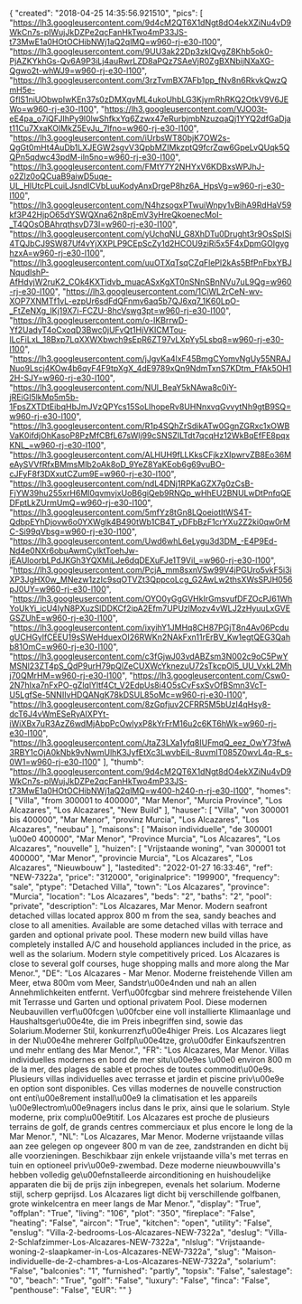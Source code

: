 {
"created": "2018-04-25 14:35:56.921510",
"pics": [
"https://lh3.googleusercontent.com/9d4cM2QT6X1dNgt8dO4ekXZiNu4vD9WkCn7s-pIWujJkDZPe2qcFanHkTwo4mP33JS-t73MwE1a0HOtOCHibNWj1aQ2qlMQ=w960-rj-e30-l100",
"https://lh3.googleusercontent.com/9UU3ak22Dp3zklQvgZ8Khb5ok0-PjAZKYkhGs-Qv6A9P3iLj4auRwrLZD8aPQz7SAeVjR0ZgBXNbijNXaXG-Qgwo2t-whWJ9=w960-rj-e30-l100",
"https://lh3.googleusercontent.com/3rzTvmBX7AFb1pp_fNv8n6RkvkQwzQmH5e-GflS1niUObwpIwKEn37s0zDMXgvML4ukoUhbLG3KjymRhRKQ2OtkV9V6JEWo=w960-rj-e30-l100",
"https://lh3.googleusercontent.com/VJO03t-eE4pa_o7iQFJIhPy9l0lwShfkxYq6Zzwx47eRurbjmbNzuzqaQj1YYQ2dfGaDjat11Cu7XxaKOIMkZ5EvJu_7lfno=w960-rj-e30-l100",
"https://lh3.googleusercontent.com/iUrbsWT80bjK7OW2s-QgGt0mHt4AuDb1LXJEGW2sgvV3QpbMZIMkzptQ9fcrZqw6GpeLvQUqk5QQPn5qdwc43pdM-iln5no=w960-rj-e30-l100",
"https://lh3.googleusercontent.com/FMtY7Y2NHYxV6KDBxsWPJhJ-o2Zlz0oQCuaB9aiwD5uqe-UL_HlUtcPLcuiLJsndICVbLuuKodyAnxDrgeP8hz6A_HpsVg=w960-rj-e30-l100",
"https://lh3.googleusercontent.com/N4hzsogxPTwuiWnpy1vBihA9RdHaV59kf3P42HjpO65dYSWQXna62n8pEmV3yHreQkoenecMoI-_T4QOsOBAhrqthsvD73I=w960-rj-e30-l100",
"https://lh3.googleusercontent.com/yUchqNU_G8XhDTu0Drught3r9OsSpISi4TQJbCJ9SW87Uf4vYjXXPLP9CEpScZy1d2HCOU9ziRi5x5F4xDpmGOlgyghzxA=w960-rj-e30-l100",
"https://lh3.googleusercontent.com/uuOTXqTsqCZqFlePl2kAs5BfPnFbxYBJNqudIshP-AfHdyjW2ruK2_COk4KXTidvb_muacASxKgXT0nSNnSBnNVu7uL9Qg=w960-rj-e30-l100",
"https://lh3.googleusercontent.com/1CiWL2rCeN-wv-XOP7XNMTf1vL-ezpUr6sdFdQFnmv6aq5b7QJ6xq7_1K60LpO-_FtZeNXg_IKj19X7i-FCZU-8hcVswg3pt=w960-rj-e30-l100",
"https://lh3.googleusercontent.com/o-IKBrrwD-Yf2UadyT4oCxoqD3Bwc0jUFvQt1HjVKICMTou-lLcFiLxL_18Bxp7LqXXWXbwch9sEpR6ZT97vLXpYy5Lsbq8=w960-rj-e30-l100",
"https://lh3.googleusercontent.com/jJgvKa4lxF45BmgCYomvNgUy55NRAJNuo9Lscj4KOw4b6qyF4F9tpXgX_4dE9789xQn9NdmTxnS7KDtm_FfAk5OH12H-SJY=w960-rj-e30-l100",
"https://lh3.googleusercontent.com/NUl_BeaY5kNAwa8c0iY-jREiGI5lkMp5m5b-1FpsZXTDtEibqHbJmJVzQPYcs15SoLIhopeRv8UHNnxvqGvvytNh9gtB9SQ=w960-rj-e30-l100",
"https://lh3.googleusercontent.com/R1p4SQhZrSdikATw0GgnZGRxc1xOWBVaK0ifdjOhKasoP8PzMfCBfL67sWlj99cSNSZILTdt7qcqHz12WkBqEfFE8pqxKNL_=w960-rj-e30-l100",
"https://lh3.googleusercontent.com/ALHUH9fLLKksCFjkzXIpwrvZB8Eo36MeAySVVfRfxBMmsMlb2oAk8oD_9YeZ8YaKEob6g69vuBO-cJFyF8f3DXxutCZum9E=w960-rj-e30-l100",
"https://lh3.googleusercontent.com/ndL4DNj1RPKaGZX7g0zCsB-FjYW39hu255xrH6Ml0qvmvjxUoB6giQeb9RNQp_wHhEU2BNULwDtPnfqQEDFptLkZUrmUmQ=w960-rj-e30-l100",
"https://lh3.googleusercontent.com/5mfYz8tGn8LQoeiotItWS4T-QdbpEYhDjovw6o0YXWglk4B490tWb1CB4T_yDFbBzF1crYXu2Z2ki0qw0rMC-Si99qVbsg=w960-rj-e30-l100",
"https://lh3.googleusercontent.com/Uwd6whL6eLygu3d3DM_-E4P9Ed-Nd4e0NXr6obuAwmCyIktToehJw-jEAUloorbLPdJKGh3YQXMiLJe6dqDEXuFJe1T9Vil_=w960-rj-e30-l100",
"https://lh3.googleusercontent.com/PcjA_mm8sxnVSw99V4jPGUro5vkF5i3iXP3JgHX0w_MNezw1zzIc9sqOTVZt3QppcoLcg_G2AwLw2thsXWsSPJH056pJ0UY=w960-rj-e30-l100",
"https://lh3.googleusercontent.com/OYO0yGgGVHkIrGmsvufDFZOcPJ61WhYoUkYi_icU4IyN8PXuzSlDDKCf2ipA2Efm7UPUzlMozv4vWLJ2zHyuuLxGVEGSZUhE=w960-rj-e30-l100",
"https://lh3.googleusercontent.com/ixyihY1JMHq8CH87PGjT8n4Av06PcdugUCHGylfCEEU19sSWeHduexOI26RWKn2NAkFxn11rErBV_Kw1egtQEG3Qahb81OmC=w960-rj-e30-l100",
"https://lh3.googleusercontent.com/c3fGjwJ03vdABZsm3N002c9oC5PwYMSNl23ZT4pS_QdP9urH79pQlZeCUXWcYknezuU72sTkcpOl5_UU_VxkL2Mhj70QMrHM=w960-rj-e30-l100",
"https://lh3.googleusercontent.com/Csw0-2N7hIxa7nFxPO-gZlqlYltf4Ct_V2EdpUs8i4O5sCvFsxSvOfBSmn3VcT-U5LgfSe-5NNIIvHDQANgK78kDSUL85oMc=w960-rj-e30-l100",
"https://lh3.googleusercontent.com/8zGpfjuv2CFRR5M5bUzI4qHsy8-dcT6J4vWmESeRyAIXPYt-iWiXBx7uR3AzZ6wdMjAbpPcOwlyxP8kYrFrM16u2c6KT6hWk=w960-rj-e30-l100",
"https://lh3.googleusercontent.com/JtaZ3LXa1yfq8IUFmqQ_eez_OwY73fwA3RBY1cOjA0kNbk9vNwmUlhK3JyfEtXc3LwvbEiL-8uvmIT085Z0wvL4q-R_s-0W1=w960-rj-e30-l100"
],
"thumb": "https://lh3.googleusercontent.com/9d4cM2QT6X1dNgt8dO4ekXZiNu4vD9WkCn7s-pIWujJkDZPe2qcFanHkTwo4mP33JS-t73MwE1a0HOtOCHibNWj1aQ2qlMQ=w400-h240-n-rj-e30-l100",
"homes": [
"Villa",
"from 300001 to 400000",
"Mar Menor",
"Murcia Province",
"Los Alcazares",
"Los Alcazares",
"New Build"
],
"hauser": [
"Villa",
"von 300001 bis 400000",
"Mar Menor",
"provinz Murcia",
"Los Alcazares",
"Los Alcazares",
"neubau"
],
"maisons": [
"Maison individuelle",
"de 300001 \u00e0 400000",
"Mar Menor",
"Province Murcia",
"Los Alcazares",
"Los Alcazares",
"nouvelle"
],
"huizen": [
"Vrijstaande woning",
"van 300001 tot 400000",
"Mar Menor",
"provincie Murcia",
"Los Alcazares",
"Los Alcazares",
"Nieuwbouw"
],
"lastedited": "2022-01-27 16:33:46",
"ref": "NEW-7322a",
"price": "312000",
"originalprice": "199900",
"frequency": "sale",
"ptype": "Detached Villa",
"town": "Los Alcazares",
"province": "Murcia",
"location": "Los Alcazares",
"beds": "2",
"baths": "2",
"pool": "private",
"description": "Los Alcazares, Mar Menor. Modern seafront detached villas located approx 800 m from the sea, sandy beaches and close to all amenities. Available are some detached villas with terrace and garden and optional private pool. These modern new build villas have completely installed A/C and household appliances included in the price, as well as the solarium. Modern style competitively priced. Los Alcazares is close to several golf courses, huge shopping malls and more along the Mar Menor.",
"DE": "Los Alcazares - Mar Menor. Moderne freistehende Villen am Meer, etwa 800m vom Meer, Sandstr\u00e4nden und nah an allen Annehmlichkeiten entfernt. Verf\u00fcgbar sind mehrere freistehende Villen mit Terrasse und Garten und optional privatem Pool. Diese modernen Neubauvillen verf\u00fcgen \u00fcber eine voll installierte Klimaanlage und Haushaltsger\u00e4te, die im Preis inbegriffen sind, sowie das Solarium.Moderner Stil, konkurrenzf\u00e4higer Preis. Los Alcazares liegt in der N\u00e4he mehrerer Golfpl\u00e4tze, gro\u00dfer Einkaufszentren und mehr entlang des Mar Menor.",
"FR": "Los Alcazares, Mar Menor. Villas individuelles modernes en bord de mer situ\u00e9es \u00e0 environ 800 m de la mer, des plages de sable et proches de toutes commodit\u00e9s. Plusieurs villas individuelles avec terrasse et jardin et piscine priv\u00e9e en option sont disponibles. Ces villas modernes de nouvelle construction ont enti\u00e8rement install\u00e9 la climatisation et les appareils \u00e9lectrom\u00e9nagers inclus dans le prix, ainsi que le solarium. Style moderne, prix comp\u00e9titif. Los Alcazares est proche de plusieurs terrains de golf, de grands centres commerciaux et plus encore le long de la Mar Menor.",
"NL": "Los Alcazares, Mar Menor. Moderne vrijstaande villas aan zee gelegen op ongeveer 800 m van de zee, zandstranden en dicht bij alle voorzieningen. Beschikbaar zijn enkele vrijstaande villa's met terras en tuin en optioneel priv\u00e9-zwembad. Deze moderne nieuwbouwvilla's hebben volledig ge\u00efnstalleerde airconditioning en huishoudelijke apparaten die bij de prijs zijn inbegrepen, evenals het solarium. Moderne stijl, scherp geprijsd. Los Alcazares ligt dicht bij verschillende golfbanen, grote winkelcentra en meer langs de Mar Menor.",
"display": "True",
"offplan": "True",
"living": "106",
"plot": "350",
"fireplace": "False",
"heating": "False",
"aircon": "True",
"kitchen": "open",
"utility": "False",
"enslug": "Villa-2-bedrooms-Los-Alcazares-NEW-7322a",
"deslug": "Villa-2-Schlafzimmer-Los-Alcazares-NEW-7322a",
"nlslug": "Vrijstaande-woning-2-slaapkamer-in-Los-Alcazares-NEW-7322a",
"slug": "Maison-individuelle-de-2-chambres-a-Los-Alcazares-NEW-7322a",
"solarium": "False",
"balconies": "1",
"furnished": "partly",
"topsix": "False",
"salestage": "0",
"beach": "True",
"golf": "False",
"luxury": "False",
"finca": "False",
"penthouse": "False",
"EUR": ""
}